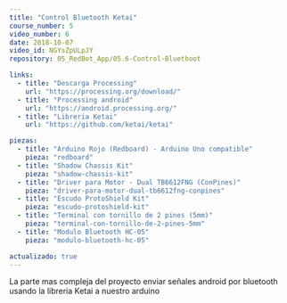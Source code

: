 ```yaml
---
title: "Control Bluetooth Ketai"
course_number: 5
video_number: 6
date: 2018-10-07
video_id: NGYsZpULpJY
repository: 05_RedBot_App/05.6-Control-Bluethoot

links:
  - title: "Descarga Processing"
    url: "https://processing.org/download/"
  - title: "Processing android"
    url: "https://android.processing.org/"
  - title: "Libreria Ketai"
    url: "https://github.com/ketai/ketai"

piezas:
  - title: "Arduino Rojo (Redboard) - Arduino Uno compatible"
    pieza: "redboard"
  - title: "Shadow Chassis Kit"
    pieza: "shadow-chassis-kit"
  - title: "Driver para Motor - Dual TB6612FNG (ConPines)"
    pieza: "driver-para-motor-dual-tb6612fng-conpines"
  - title: "Escudo ProtoShield Kit"
    pieza: "escudo-protoshield-kit"
  - title: "Terminal con tornillo de 2 pines (5mm)"
    pieza: "terminal-con-tornillo-de-2-pines-5mm"
  - title: "Modulo Bluetooth HC-05"
    pieza: "modulo-bluetooth-hc-05"

actualizado: true
---
```


La parte mas compleja del proyecto enviar señales android por bluetooth usando la libreria Ketai a nuestro arduino
